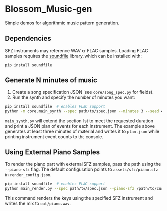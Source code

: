 # Blossom_Music-gen

Simple demos for algorithmic music pattern generation.

## Dependencies

SFZ instruments may reference WAV or FLAC samples. Loading FLAC samples requires the
[soundfile](https://pysoundfile.readthedocs.io/) library, which can be installed with:

```bash
pip install soundfile
```

## Generate N minutes of music

1. Create a song specification JSON (see `core/song_spec.py` for fields).
2. Run the synth and specify the number of minutes you want:

```bash
pip install soundfile  # enables FLAC support
python -m core.main_synth --spec path/to/spec.json --minutes 3 --seed 42 --print-stats > plan.json
```

`main_synth.py` will extend the section list to meet the requested duration and print a JSON plan of events for each instrument.  The example above generates at least three minutes of material and writes it to `plan.json` while printing instrument event counts to the console.

## Using External Piano Samples

To render the piano part with external SFZ samples, pass the path using the `--piano-sfz` flag. The default configuration points to `assets/sfz/piano.sfz` in `render_config.json`.

```bash
pip install soundfile  # enables FLAC support
python main_render.py --spec path/to/spec.json --piano-sfz /path/to/custom/piano.sfz --mix out/piano.wav
```

This command renders the keys using the specified SFZ instrument and writes the mix to `out/piano.wav`.
